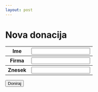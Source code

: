 ```yaml
---
layout: post
---
```


<h1>Nova donacija</h1>

<form method="POST" action=(../thankyou)>
    <table style="width:100%">
        <tr>
            <th>Ime</th>
            <th><input type="text" name="Name"></th> 
        </tr>
        <tr>
            <th>Firma</th>
            <th><input type="text" name="Firm"></th> 
        </tr>
        <tr>
            <th>Znesek</th>
            <th><input type="number" name="Value"></th> 
        </tr>
    </table>
    <input type="submit" value="Doniraj">
</form>
